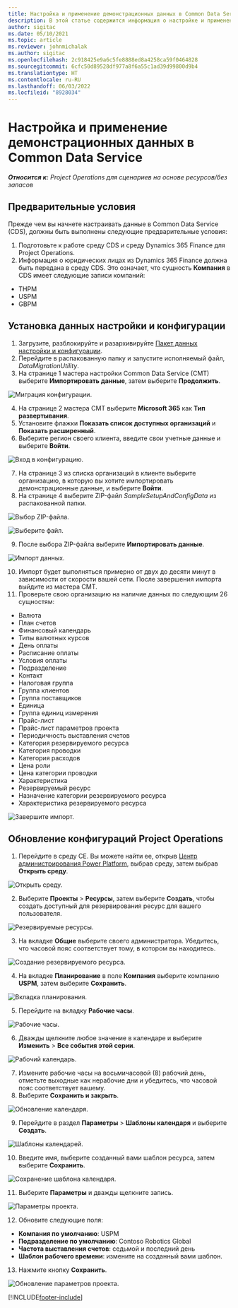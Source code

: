 ```yaml
---
title: Настройка и применение демонстрационных данных в Common Data Service
description: В этой статье содержится информация о настройке и применении данных конфигурации в Project Operations.
author: sigitac
ms.date: 05/10/2021
ms.topic: article
ms.reviewer: johnmichalak
ms.author: sigitac
ms.openlocfilehash: 2c918425e9a6c5fe8888ed8a4258ca59f0464828
ms.sourcegitcommit: 6cfc50d89528df977a8f6a55c1ad39d99800d9b4
ms.translationtype: HT
ms.contentlocale: ru-RU
ms.lasthandoff: 06/03/2022
ms.locfileid: "8928034"
---
```

# <a name="set-up-and-apply-configuration-data-in-the-common-data-service"></a>Настройка и применение демонстрационных данных в Common Data Service 

_**Относится к:** Project Operations для сценариев на основе ресурсов/без запасов_



## <a name="prerequisites"></a>Предварительные условия

Прежде чем вы начнете настраивать данные в Common Data Service (CDS), должны быть выполнены следующие предварительные условия:

1.  Подготовьте к работе среду CDS и среду Dynamics 365 Finance для Project Operations.
2.  Информация о юридических лицах из Dynamics 365 Finance должна быть передана в среду CDS. Это означает, что сущность **Компания** в CDS имеет следующие записи компаний:
  - THPM
  - USPM
  - GBPM

## <a name="install-setup-and-configuration-data"></a>Установка данных настройки и конфигурации

1. Загрузите, разблокируйте и разархивируйте [Пакет данных настройки и конфигурации](https://download.microsoft.com/download/e/2/d/e2da6c98-d5dd-450c-aabe-fd6bf2ba374b/ProjOpsSampleSetupData-%20Integrated%20Latest.zip).
2. Перейдите в распакованную папку и запустите исполняемый файл, *DataMigrationUtility*.
3. На странице 1 мастера настройки Common Data Service (CMT) выберите **Импортировать данные**, затем выберите **Продолжить**.

![Миграция конфигурации.](./media/1ConfigurationMigration.png)

4. На странице 2 мастера CMT выберите **Microsoft 365** как **Тип развертывания**.
5. Установите флажки **Показать список доступных организаций** и **Показать расширенный**.
6. Выберите регион своего клиента, введите свои учетные данные и выберите **Войти**.

![Вход в конфигурацию.](./media/2ConfigurationSignin.png)

7. На странице 3 из списка организаций в клиенте выберите организацию, в которую вы хотите импортировать демонстрационные данные, и выберите **Войти**.
8. На странице 4 выберите ZIP-файл *SampleSetupAndConfigData* из распакованной папки.

![Выбор ZIP-файла.](./media/3ZipFile.png)

![Выберите файл.](./media/4SelectAFile.png)

9. После выбора ZIP-файла выберите **Импортировать данные**.

![Импорт данных.](./media/5ImportData.png)

10. Импорт будет выполняться примерно от двух до десяти минут в зависимости от скорости вашей сети. После завершения импорта выйдите из мастера CMT. 
11. Проверьте свою организацию на наличие данных по следующим 26 сущностям:

  - Валюта
  - План счетов
  - Финансовый календарь
  - Типы валютных курсов
  - День оплаты
  - Расписание оплаты
  - Условия оплаты
  - Подразделение
  - Контакт
  - Налоговая группа
  - Группа клиентов
  - Группа поставщиков
  - Единица
  - Группа единиц измерения
  - Прайс-лист
  - Прайс-лист параметров проекта
  - Периодичность выставления счетов
  - Категория резервируемого ресурса
  - Категория проводки
  - Категория расходов
  - Цена роли
  - Цена категории проводки
  - Характеристика
  - Резервируемый ресурс
  - Назначение категории резервируемого ресурса
  - Характеристика резервируемого ресурса

![Завершите импорт.](./media/6CompleteImport.png)

## <a name="update-project-operations-configurations"></a>Обновление конфигураций Project Operations

1. Перейдите в среду CE. Вы можете найти ее, открыв [Центр администрирования Power Platform](https://admin.powerplatform.microsoft.com/environments), выбрав среду, затем выбрав **Открыть среду**. 

![Открыть среду.](./media/7OpenEnvironment.png)

2. Выберите **Проекты** > **Ресурсы**, затем выберите **Создать**, чтобы создать доступный для резервирования ресурс для вашего пользователя.

![Резервируемые ресурсы.](./media/8BookableResources.png)

3. На вкладке **Общие** выберите своего администратора. Убедитесь, что часовой пояс соответствует тому, в котором вы находитесь. 

![Создание резервируемого ресурса.](./media/9NewBookableResource.png)

4. На вкладке **Планирование** в поле **Компания** выберите компанию **USPM**, затем выберите **Сохранить**. 

![Вкладка планирования.](./media/10SchedulingTab.png)

5. Перейдите на вкладку **Рабочие часы**.  

![Рабочие часы.](./media/11WorkHours.png)

6. Дважды щелкните любое значение в календаре и выберите **Изменить** > **Все события этой серии**. 

![Рабочий календарь.](./media/12WorkCalendar.png)

7. Измените рабочие часы на восьмичасовой (8) рабочий день, отметьте выходные как нерабочие дни и убедитесь, что часовой пояс соответствует вашему. 
8. Выберите **Сохранить и закрыть**.

![Обновление календаря.](./media/13UpdateCalendar.png)

9. Перейдите в раздел **Параметры** > **Шаблоны календаря** и выберите **Создать**.
 
 ![Шаблоны календарей.](./media/14CalendarTemplates.png)
 
 10. Введите имя, выберите созданный вами шаблон ресурса, затем выберите **Сохранить**. 
 
 ![Сохранение шаблона календаря.](./media/15SaveCalendarTemplate.png)
 
 11. Выберите **Параметры** и дважды щелкните запись. 
 
 ![Параметры проекта.](./media/16ProjectParameters.png)
 
12. Обновите следующие поля:

 - **Компания по умолчанию**: USPM
 - **Подразделение по умолчанию**: Contoso Robotics Global
 - **Частота выставления счетов**: седьмой и последний день
 - **Шаблон рабочего времени**: измените на созданный вами шаблон.

13. Нажмите кнопку **Сохранить**. 

![Обновление параметров проекта.](./media/17UpdatedProjectParameters.png)


[!INCLUDE[footer-include](../includes/footer-banner.md)]
